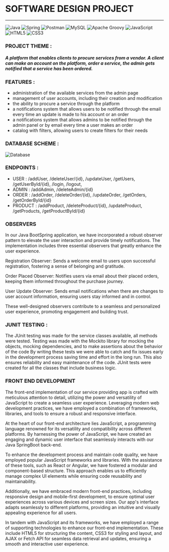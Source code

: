 # SOFTWARE DESIGN PROJECT

******
![Java](https://img.shields.io/badge/Java-ED8B00?style=for-the-badge&logo=openjdk&logoColor=white)     ![Spring](https://img.shields.io/badge/spring-%236DB33F.svg?style=for-the-badge&logo=spring&logoColor=white) ![Postman](https://img.shields.io/badge/Postman-FF6C37?style=for-the-badge&logo=postman&logoColor=white) ![MySQL](https://img.shields.io/badge/mysql-%2300f.svg?style=for-the-badge&logo=mysql&logoColor=white) ![Apache Groovy](https://img.shields.io/badge/Apache%20Groovy-4298B8.svg?style=for-the-badge&logo=Apache+Groovy&logoColor=white)
![JavaScript](https://img.shields.io/badge/javascript-%23323330.svg?style=for-the-badge&logo=javascript&logoColor=%23F7DF1E)
![HTML5](https://img.shields.io/badge/html5-%23E34F26.svg?style=for-the-badge&logo=html5&logoColor=white)
![CSS3](https://img.shields.io/badge/css3-%231572B6.svg?style=for-the-badge&logo=css3&logoColor=white)
### PROJECT THEME :

##### A platform that enables clients to procure services from a vendor. A client can make an account on the platform, order a service, the admin gets notified that a service has been ordered.

### FEATURES :

- administration of the available services from the admin page
- management of user accounts, including their creation and modification
- the ability to procure a service through the platform
- a notifications system that allows users to be notified through the email every time an update is made to his account
  or an order
- a notifications system that allows admins to be notified through the admin panel or by email every time a user makes
  an order
- catalog with filters, allowing users to create filters for their needs

### DATABASE SCHEME :

![Database](https://i.postimg.cc/zDbXW70G/db-schema.png)

### ENDPOINTS :

- USER : /addUser, /deleteUser/{id}, /updateUser, /getUsers, /getUserById/{id}, /login, /logout, 
- ADMIN : /addAdmin, /deleteAdmin/{id}
- ORDER : /addOrder, /deleteOrder/{id}, /updateOrder, /getOrders, /getOrderById/{id}
- PRODUCT : /addProduct, /deleteProduct/{id}, /updateProduct, /getProducts, /getProductById/{id}

### OBSERVERS

In our Java BootSpring application, we have incorporated a robust observer pattern to elevate the user interaction and provide timely notifications. The implementation includes three essential observers that greatly enhance the user experience.

Registration Observer: Sends a welcome email to users upon successful registration, fostering a sense of belonging and gratitude.

Order Placed Observer: Notifies users via email about their placed orders, keeping them informed throughout the purchase journey.

User Update Observer: Sends email notifications when there are changes to user account information, ensuring users stay informed and in control.

These well-designed observers contribute to a seamless and personalized user experience, promoting engagement and building trust.
### JUNIT TESTING :

The JUnit testing was made for the service classes available, all methods were tested. Testing was made with the Mockito
library for mocking the objects, mocking dependencies, and to make assertions about the behavior of the code By writing
these tests we were able to catch and fix issues early in the development process saving time and effort in the long
run. This also ensures reliability and easy maintenance of the code. JUnit tests were created for all the classes that
include business logic.

### FRONT END DEVELOPMENT
The front-end implementation of our service providing app is crafted with meticulous attention to detail, utilizing the power and versatility of JavaScript to create a seamless user experience. Leveraging modern web development practices, we have employed a combination of frameworks, libraries, and tools to ensure a robust and responsive interface.

At the heart of our front-end architecture lies JavaScript, a programming language renowned for its versatility and compatibility across different platforms. By harnessing the power of JavaScript, we have created an engaging and dynamic user interface that seamlessly interacts with our Java SpringBoot back-end.

To enhance the development process and maintain code quality, we have employed popular JavaScript frameworks and libraries. With the assistance of these tools, such as React or Angular, we have fostered a modular and component-based structure. This approach enables us to efficiently manage complex UI elements while ensuring code reusability and maintainability.

Additionally, we have embraced modern front-end practices, including responsive design and mobile-first development, to ensure optimal user experiences across various devices and screen sizes. Our app's interface adapts seamlessly to different platforms, providing an intuitive and visually appealing experience for all users.

In tandem with JavaScript and its frameworks, we have employed a range of supporting technologies to enhance our front-end implementation. These include HTML5 for structuring the content, CSS3 for styling and layout, and AJAX or Fetch API for seamless data retrieval and updates, ensuring a smooth and interactive user experience.